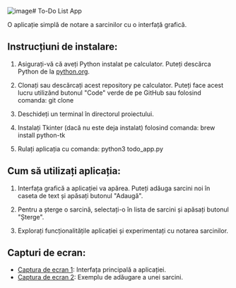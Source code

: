 ![image](https://github.com/tuguirazvan/todo_app/assets/8666554/cf1242b1-e77a-4821-93ed-684d22468cf0)# To-Do List App

O aplicație simplă de notare a sarcinilor cu o interfață grafică.

## Instrucțiuni de instalare:

1. Asigurați-vă că aveți Python instalat pe calculator. Puteți descărca Python de la [python.org](https://www.python.org/downloads/).

2. Clonați sau descărcați acest repository pe calculator. Puteți face acest lucru utilizând butonul "Code" verde de pe GitHub sau folosind comanda: git clone <URL-ul-repository-ului>
 
3. Deschideți un terminal în directorul proiectului.

4. Instalați Tkinter (dacă nu este deja instalat) folosind comanda: brew install python-tk

5. Rulați aplicația cu comanda: python3 todo_app.py



## Cum să utilizați aplicația:

1. Interfața grafică a aplicației va apărea. Puteți adăuga sarcini noi în caseta de text și apăsați butonul "Adaugă".

2. Pentru a șterge o sarcină, selectați-o în lista de sarcini și apăsați butonul "Șterge".

3. Explorați funcționalitățile aplicației și experimentați cu notarea sarcinilor.

## Capturi de ecran:

- [Captura de ecran 1](![image](https://github.com/tuguirazvan/todo_app/assets/8666554/5f405f68-7b16-4f28-aad7-c241f87eb64f)
): Interfața principală a aplicației.
- [Captura de ecran 2](![image](https://github.com/tuguirazvan/todo_app/assets/8666554/76b88ad3-1f52-4026-9b91-f1169aab5e68)
): Exemplu de adăugare a unei sarcini.

